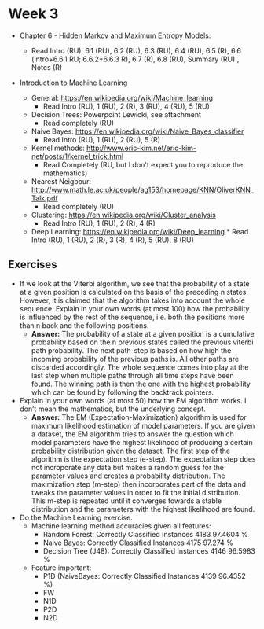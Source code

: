 # Week 3

* Chapter 6 - Hidden Markov and Maximum Entropy Models:
	* Read Intro (RU), 6.1 (RU), 6.2 (RU), 6.3 (RU), 6.4 (RU), 6.5 (R),  6.6 (intro+6.6.1 RU; 6.6.2+6.6.3 R), 6.7 (R), 6.8 (RU), Summary (RU) , Notes (R)

* Introduction to Machine Learning
	* General:  https://en.wikipedia.org/wiki/Machine_learning
		* Read Intro (RU), 1 (RU), 2 (R), 3 (RU), 4 (RU), 5 (RU)
	* Decision Trees: Powerpoint Lewicki, see attachment	
		* Read completely (RU)
	* Naive Bayes: https://en.wikipedia.org/wiki/Naive_Bayes_classifier
		* Read Intro (RU), 1 (RU), 2 (RU), 5 (R)
	* Kernel methods: http://www.eric-kim.net/eric-kim-net/posts/1/kernel_trick.html	
		* Read Completely (RU, but I don't expect you to reproduce the mathematics)
	* Nearest Neigbour: http://www.math.le.ac.uk/people/ag153/homepage/KNN/OliverKNN_Talk.pdf
		* Read completely (RU)
	* Clustering: https://en.wikipedia.org/wiki/Cluster_analysis
		* Read Intro (RU), 1 (RU), 2 (R), 4 (R)
	* Deep Learning: https://en.wikipedia.org/wiki/Deep_learning
				* Read Intro (RU), 1 (RU), 2 (R), 3 (R), 4 (R), 5 (RU), 8 (RU)										



## Exercises

* If we look at the Viterbi algorithm, we see that the probability of a state at a given position is calculated on the basis of the preceding n states. However, it is claimed that the algorithm takes into account the whole sequence. Explain in your own words (at most 100) how the probability is influenced by the rest of the sequence, i.e. both the positions more than n back and the following positions.
	* **Answer:** The probability of a state at a given position is a cumulative probability based on the n previous states called the previous viterbi path probability. The next path-step is based on how high the incoming probability of the previous paths is. All other paths are discarded accordingly. The whole sequence comes into play at the last step when multiple paths through all time steps have been found. The winning path is then the one with the highest probability which can be found by following the backtrack pointers.
* Explain in your own words (at most 50) how the EM algorithm works. I don’t mean the mathematics, but the underlying concept.
	* **Answer:** The EM (Expectation-Maximization) algorithm is used for maximum likelihood estimation of model parameters. If you are given a dataset, the EM algorithm tries to answer the question which model parameters have the highest likelihood of producing a certain probability distribution given the dataset. The first step of the algorithm is the expectation step (e-step). The expectation step does not incroporate any data but makes a random guess for the parameter values and creates a probability distribution. The maximization step (m-step) then incorporates part of the data and tweaks the parameter values in order to fit the initial distribution. This m-step is repeated until it converges towards a stable distribution and the parameters with the highest likelihood are found.
* Do the Machine Learning exercise.
	* Machine learning method accuracies given all features:
		* Random Forest: Correctly Classified Instances        4183               97.4604 %
		* Naive Bayes: Correctly Classified Instances        4175               97.274  %
		* Decision Tree (J48): Correctly Classified Instances        4146               96.5983 %
	* Feature important:
		* P1D (NaiveBayes: Correctly Classified Instances        4139               96.4352 %)
		* FW
		* N1D
		* P2D
		* N2D